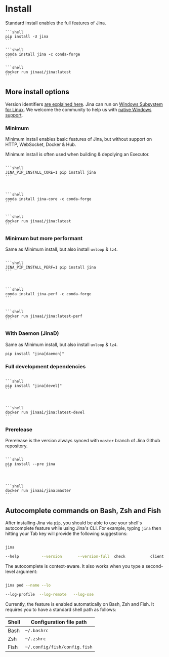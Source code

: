 # Install

Standard install enables the full features of Jina. 

````{tab} via PyPI
```shell
pip install -U jina
```
````
````{tab} via Conda
```shell
conda install jina -c conda-forge
```
````
````{tab} via Docker
```shell
docker run jinaai/jina:latest
```
````

## More install options

Version identifiers [are explained here](https://github.com/jina-ai/jina/blob/master/RELEASE.md). Jina can run
on [Windows Subsystem for Linux](https://docs.microsoft.com/en-us/windows/wsl/install-win10). We welcome the community
to help us with [native Windows support](https://github.com/jina-ai/jina/issues/1252).

### Minimum

Minimum install enables basic features of Jina, but without support on HTTP, WebSocket, Docker & Hub.

Minimum install is often used when building & depolying an Executor.


````{tab} via PyPI

```shell
JINA_PIP_INSTALL_CORE=1 pip install jina
```


````

````{tab} via Conda

```shell
conda install jina-core -c conda-forge
```

````

````{tab} via Docker

```shell
docker run jinaai/jina:latest
```

````

### Minimum but more performant

Same as Minimum install, but also install `uvloop` & `lz4`.


````{tab} via PyPI

```shell
JINA_PIP_INSTALL_PERF=1 pip install jina
```


````

````{tab} via Conda

```shell
conda install jina-perf -c conda-forge
```

````

````{tab} via Docker

```shell
docker run jinaai/jina:latest-perf
```

````


### With Daemon (JinaD)

Same as Minimum install, but also install `uvloop` & `lz4`.

```shell
pip install "jina[daemon]"
```


### Full development dependencies


````{tab} via PyPI

```shell
pip install "jina[devel]"
```


````

````{tab} via Docker

```shell
docker run jinaai/jina:latest-devel
```

````


### Prerelease

Prerelease is the version always synced with `master` branch of Jina Github repository.

````{tab} via PyPI

```shell
pip install --pre jina
```


````

````{tab} via Docker

```shell
docker run jinaai/jina:master
```

````




## Autocomplete commands on Bash, Zsh and Fish

After installing Jina via `pip`, you should be able to use your shell's autocomplete feature while using Jina's CLI. For example, typing `jina` then hitting your Tab key will provide the following suggestions:

```bash

jina 

--help          --version       --version-full  check           client          flow            gateway         hello-world     log             pea             ping            pod
```

The autocomplete is context-aware. It also works when you type a second-level argument:

```bash

jina pod --name --lo

--log-profile  --log-remote   --log-sse
```


Currently, the feature is enabled automatically on Bash, Zsh and Fish. It requires you to have a standard shell path as follows:

| Shell | Configuration file path      |
| ---   | ---                          |
| Bash  | `~/.bashrc`                  |
| Zsh   | `~/.zshrc`                   |
| Fish  | `~/.config/fish/config.fish` |


